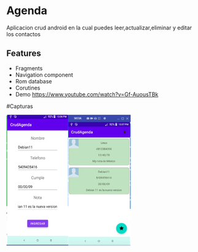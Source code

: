 # Agenda

Aplicacion crud android en la cual puedes leer,actualizar,eliminar y editar 
los contactos

## Features
- Fragments
- Navigation component
- Rom database
- Corutines
- Demo https://www.youtube.com/watch?v=Gf-AuousTBk

#Capturas
<div style="display: flex;">
  <img src="screenshots/Captura de pantalla (663).png" width="32%">
  <img src="screenshots/Captura de pantalla (665).png" width="32%">
</div>

